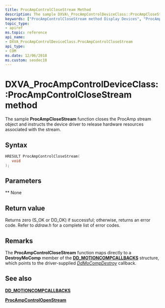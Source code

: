 ```yaml
---
title: ProcAmpControlCloseStream Method
description: The sample DXVA\_ProcAmpControlDeviceClass::ProcAmpCloseStream function closes the ProcAmp stream object and instructs the device driver to release hardware resources associated with the stream.
keywords: ["ProcAmpControlCloseStream method Display Devices", "ProcAmpControlCloseStream method Display Devices , DXVA_ProcAmpControlDeviceClass interface", "DXVA_ProcAmpControlDeviceClass interface Display Devices , ProcAmpControlCloseStream method"]
topic_type:
- apiref
ms.topic: reference
api_name:
- DXVA_ProcAmpControlDeviceClass.ProcAmpControlCloseStream
api_type:
- COM
ms.date: 12/06/2018
ms.custom: seodec18
---
```


# DXVA\_ProcAmpControlDeviceClass::ProcAmpControlCloseStream method


The sample **ProcAmpCloseStream** function closes the ProcAmp stream object and instructs the device driver to release hardware resources associated with the stream.

## Syntax

```cpp
HRESULT ProcAmpControlCloseStream(
   void
);
```

## Parameters

**
None

## Return value

Returns zero (S\_OK or DD\_OK) if successful; otherwise, returns an error code. Refer to *ddraw.h* for a complete list of error codes.

## Remarks

The **ProcAmpControlCloseStream** function maps directly to a **DestroyMoComp** member of the [**DD\_MOTIONCOMPCALLBACKS**](/windows/win32/api/ddrawint/ns-ddrawint-dd_motioncompcallbacks) structure, which points to the driver-supplied [*DdMoCompDestroy*](/windows/win32/api/ddrawint/nc-ddrawint-pdd_mocompcb_destroy) callback.

## <span id="see_also"></span>See also


[**DD\_MOTIONCOMPCALLBACKS**](/windows/win32/api/ddrawint/ns-ddrawint-dd_motioncompcallbacks)

[**ProcAmpControlOpenStream**](dxva-procampcontroldeviceclass-procampcontrolopenstream.md)

 

